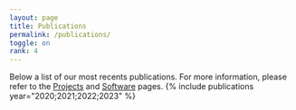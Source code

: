 ```yaml
---
layout: page
title: Publications
permalink: /publications/
toggle: on
rank: 4
---
```

<!-- \*Authors contributed equally<br> -->

<!-- Members of the Barnaghi Machine Intelligence laboratory indicated in **boldface** -->

Below a list of our most recents publications. 
For more information, please refer to the [Projects](projects) and [Software](software) pages. 
{% include publications year="2020;2021;2022;2023" %}


<!-- 
[]()
 -->


